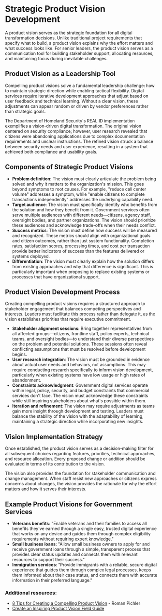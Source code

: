 # Strategic Product Vision Development
A product vision serves as the strategic foundation for all digital transformation decisions. Unlike traditional project requirements that specify what to build, a product vision explains why the effort matters and what success looks like. For senior leaders, the product vision serves as a communication tool for building stakeholder support, allocating resources, and maintaining focus during inevitable challenges.

## Product Vision as a Leadership Tool
Compelling product visions solve a fundamental leadership challenge: how to maintain strategic direction while enabling tactical flexibility. Digital services require iterative development approaches that adjust based on user feedback and technical learning. Without a clear vision, these adjustments can appear random or driven by vendor preferences rather than strategic goals. 

The Department of Homeland Security's REAL ID implementation exemplifies a vision-driven digital transformation. The original vision centered on security compliance; however, user research revealed that citizens were abandoning applications due to complex documentation requirements and unclear instructions. The refined vision struck a balance between security needs and user experience, resulting in a system that achieved both compliance and usability goals.

## Components of Strategic Product Visions
- **Problem definition**: The vision must clearly articulate the problem being solved and why it matters to the organization's mission. This goes beyond symptoms to root causes. For example, "reduce call center volume" addresses a symptom, while "enable citizens to complete transactions independently" addresses the underlying capability need.
- **Target audience**: The vision must specifically identify who benefits from the solution and how they benefit from it. Government services often serve multiple audiences with different needs—citizens, agency staff, oversight bodies, and partner organizations. The vision should prioritize these audiences and acknowledge trade-offs when their needs conflict.
- **Success metrics**: The vision must define how success will be measured and recognized. These metrics should align with organizational goals and citizen outcomes, rather than just system functionality. Completion rates, satisfaction scores, processing times, and cost per transaction provide better indicators of success than the features delivered or systems deployed.
- **Differentiation**: The vision must clearly explain how the solution differs from existing approaches and why that difference is significant. This is particularly important when proposing to replace existing systems or processes that have organizational support.

## Product Vision Development Process
Creating compelling product visions requires a structured approach to stakeholder engagement that balances competing perspectives and interests. Leaders must facilitate this process rather than delegate it, as the vision establishes priorities that require executive commitment.
- **Stakeholder alignment sessions**: Bring together representatives from all affected groups—citizens, frontline staff, policy experts, technical teams, and oversight bodies—to understand their diverse perspectives on the problem and potential solutions. These sessions often reveal conflicting assumptions that must be resolved before development begins.
- **User research integration**: The vision must be grounded in evidence about actual user needs and behaviors, not assumptions. This may require conducting research specifically to inform vision development, particularly when existing systems have low usage or high rates of abandonment.
- **Constraints acknowledgment**: Government digital services operate within legal, policy, security, and budget constraints that commercial services don't face. The vision must acknowledge these constraints while still inspiring stakeholders about what's possible within them.
- **Iteration and refinement**: The vision may require adjustments as teams gain more insight through development and testing. Leaders must balance the stability of the vision with the adaptability of learning, maintaining a strategic direction while incorporating new insights.

## Vision Implementation Strategy
Once established, the product vision serves as a decision-making filter for all subsequent choices regarding features, priorities, technical approaches, and resource allocation. Every proposed change or addition should be evaluated in terms of its contribution to the vision.

The vision also provides the foundation for stakeholder communication and change management. When staff resist new approaches or citizens express concerns about changes, the vision provides the rationale for why the effort matters and how it serves their interests.

## Example Product Visions for Government Services
- **Veterans benefits**: "Enable veterans and their families to access all benefits they've earned through a single easy, trusted digital experience that works on any device and guides them through complex eligibility requirements without requiring expert knowledge."
- **Small business loans**: "Allow small business owners to apply for and receive government loans through a simple, transparent process that provides clear status updates and connects them with relevant resources to support their success."
- **Immigration services**: "Provide immigrants with a reliable, secure digital experience that guides them through complex legal processes, keeps them informed about their case status, and connects them with accurate information in their preferred language."

### Additional resources:
- [8 Tips for Creating a Compelling Product Vision](https://www.romanpichler.com/blog/tips-for-writing-compelling-product-vision/) - Roman Pichler
- [Create an Inspiring Product Vision Field Guide](https://techfarhub.usds.gov/resources/learning-center/field-guides/create-inspiring-product-vision/)
